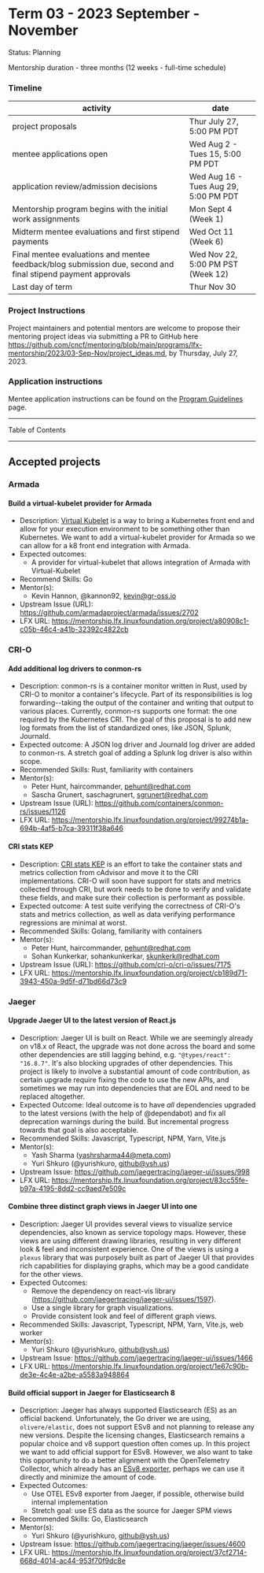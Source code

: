 # Term 03 - 2023 September - November

Status: Planning

Mentorship duration - three months (12 weeks - full-time schedule)

### Timeline

| activity | date |
| --- | --- |   
| project proposals | Thur July 27, 5:00 PM PDT |
| mentee applications open | Wed Aug 2 - Tues 15, 5:00 PM PDT |
| application review/admission decisions | Wed Aug 16 - Tues Aug 29, 5:00 PM PDT |
| Mentorship program begins with the initial work assignments | Mon Sept 4 (Week 1) | 
| Midterm mentee evaluations and first stipend payments | Wed Oct 11 (Week 6) |
| Final mentee evaluations and mentee feedback/blog submission due, second and final stipend payment approvals | Wed Nov 22, 5:00 PM PST (Week 12) |
| Last day of term | Thur Nov 30 |

### Project Instructions

Project maintainers and potential mentors are welcome to propose their mentoring project ideas via submitting a PR to GitHub here https://github.com/cncf/mentoring/blob/main/programs/lfx-mentorship/2023/03-Sep-Nov/project_ideas.md, by Thursday, July 27, 2023.

### Application instructions

Mentee application instructions can be found on the [Program Guidelines](https://github.com/cncf/mentoring/blob/main/programs/lfx-mentorship/README.md#program-guidelines) page.

---

Table of Contents

---

## Accepted projects

### Armada

#### Build a virtual-kubelet provider for Armada

- Description: [Virtual Kubelet](https://github.com/virtual-kubelet/virtual-kubelet) is a way to bring a Kubernetes front end and allow for your execution environment to be something other than Kubernetes. We want to add a virtual-kubelet provider for Armada so we can allow for a k8 front end integration with Armada.
- Expected outcomes:
  - A provider for virtual-kubelet that allows integration of Armada with Virtual-Kubelet
- Recommend Skills: Go
- Mentor(s):
  - Kevin Hannon, @kannon92, kevin@gr-oss.io
- Upstream Issue (URL): https://github.com/armadaproject/armada/issues/2702
- LFX URL: https://mentorship.lfx.linuxfoundation.org/project/a80908c1-c05b-46c4-a41b-32392c4822cb

### CRI-O

#### Add additional log drivers to conmon-rs

- Description: conmon-rs is a container monitor written in Rust, used by CRI-O to monitor a container's lifecycle. Part of its responsibilities is log forwarding--taking the output of the container and writing that output to various places. Currently, conmon-rs supports one format: the one required by the Kubernetes CRI. The goal of this proposal is to add new log formats from the list of standardized ones, like JSON, Splunk, Journald.
- Expected outcome: A JSON log driver and Journald log driver are added to conmon-rs. A stretch goal of adding a Splunk log driver is also within scope.
- Recommended Skills: Rust, familiarity with containers
- Mentor(s):
  - Peter Hunt, haircommander, pehunt@redhat.com
  - Sascha Grunert, saschagrunert, sgrunert@redhat.com
- Upstream Issue (URL): https://github.com/containers/conmon-rs/issues/1126
- LFX URL: https://mentorship.lfx.linuxfoundation.org/project/99274b1a-694b-4af5-b7ca-39311f38a646

#### CRI stats KEP

- Description: [CRI stats KEP](https://github.com/kubernetes/enhancements/issues/2371) is an effort to take the container stats and metrics collection from cAdvisor and move it to the CRI implementations. CRI-O will soon have support for stats and metrics collected through CRI, but work needs to be done to verify and validate these fields, and make sure their collection is performant as possible.
- Expected outcome: A test suite verifying the correctness of CRI-O's stats and metrics collection, as well as data verifying performance regressions are minimal at worst.
- Recommended Skills: Golang, familiarity with containers
- Mentor(s):
  - Peter Hunt, haircommander, pehunt@redhat.com
  - Sohan Kunkerkar, sohankunkerkar, skunkerk@redhat.com
- Upstream Issue (URL): https://github.com/cri-o/cri-o/issues/7175
- LFX URL: https://mentorship.lfx.linuxfoundation.org/project/cb189d71-3943-450a-9d5f-d71bd66d73c9

### Jaeger

#### Upgrade Jaeger UI to the latest version of React.js

- Description: Jaeger UI is built on React. While we are seemingly already on v18.x of React, the upgrade was not done across the board and some other dependencies are still lagging behind, e.g. `"@types/react": "16.8.7"`. It's also blocking upgrades of other dependencies. This project is likely to involve a substantial amount of code contribution, as certain upgrade require fixing the code to use the new APIs, and sometimes we may run into dependencies that are EOL and need to be replaced altogether.
- Expected Outcome: Ideal outcome is to have _all_ dependencies upgraded to the latest versions (with the help of @dependabot) and fix all deprecation warnings during the build. But incremental progress towards that goal is also acceptable.
- Recommended Skills: Javascript, Typescript, NPM, Yarn, Vite.js
- Mentor(s):
  - Yash Sharma (yashrsharma44@meta.com)
  - Yuri Shkuro (@yurishkuro, github@ysh.us)
- Upstream Issue: https://github.com/jaegertracing/jaeger-ui/issues/998
- LFX URL: https://mentorship.lfx.linuxfoundation.org/project/83cc55fe-b97a-4195-8dd2-cc9aed7e509c

#### Combine three distinct graph views in Jaeger UI into one

- Description: Jaeger UI provides several views to visualize service dependencies, also known as service topology maps. However, these views are using different drawing libraries, resulting in very different look & feel and inconsistent experience. One of the views is using a `plexus` library that was purposely built as part of Jaeger UI that provides rich capabilities for displaying graphs, which may be a good candidate for the other views.
- Expected Outcomes:
  - Remove the dependency on react-vis library (https://github.com/jaegertracing/jaeger-ui/issues/1597).
  - Use a single library for graph visualizations.
  - Provide consistent look and feel of different graph views.
- Recommended Skills: Javascript, Typescript, NPM, Yarn, Vite.js, web worker
- Mentor(s):
  - Yuri Shkuro (@yurishkuro, github@ysh.us)
- Upstream Issue: https://github.com/jaegertracing/jaeger-ui/issues/1466
- LFX URL: https://mentorship.lfx.linuxfoundation.org/project/1e67c90b-de3e-4c4e-a2be-a5583a948864

#### Build official support in Jaeger for Elasticsearch 8

- Description: Jaeger has always supported Elasticsearch (ES) as an official backend. Unfortunately, the Go driver we are using, `olivere/elastic`, does not support ESv8 and not planning to release any new versions. Despite the licensing changes, Elasticsearch remains a popular choice and v8 support question often comes up. In this project we want to add official support for ESv8. However, we also want to take this opportunity to do a better alignment with the OpenTelemetry Collector, which already has an [ESv8 exporter](https://github.com/open-telemetry/opentelemetry-collector-contrib/tree/main/exporter/elasticsearchexporter), perhaps we can use it directly and minimize the amount of code.
- Expected Outcomes:
  - Use OTEL ESv8 exporter from Jaeger, if possible, otherwise build internal implementation
  - Stretch goal: use ES data as the source for Jaeger SPM views
- Recommended Skills: Go, Elasticsearch
- Mentor(s):
  - Yuri Shkuro (@yurishkuro, github@ysh.us)
- Upstream Issue: https://github.com/jaegertracing/jaeger/issues/4600
- LFX URL: https://mentorship.lfx.linuxfoundation.org/project/37cf2714-668d-4014-ac44-953f70f9dc8e

